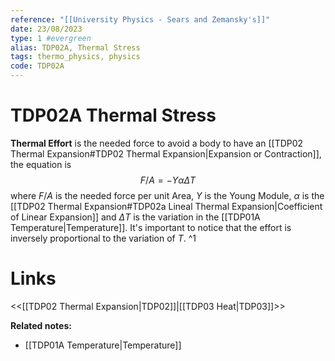 ```yaml
---
reference: "[[University Physics - Sears and Zemansky's]]"
date: 23/08/2023
type: 1 #evergreen
alias: TDP02A, Thermal Stress
tags: thermo_physics, physics
code: TDP02A
---
```

# TDP02A Thermal Stress

**Thermal Effort** is the needed force to avoid a body to have an [[TDP02 Thermal Expansion#TDP02 Thermal Expansion|Expansion or Contraction]], the equation is $$F/A = - Y\alpha\Delta T$$ where $F/A$ is the needed force per unit Area, $Y$ is the Young Module, $\alpha$ is the [[TDP02 Thermal Expansion#TDP02a Lineal Thermal Expansion|Coefficient of Linear Expansion]] and $\Delta T$ is the variation in the [[TDP01A Temperature|Temperature]]. It's important to notice that the effort is inversely proportional to the variation of $T$. ^1

# Links
<<[[TDP02 Thermal Expansion|TDP02]]|[[TDP03 Heat|TDP03]]>>

**Related notes:**
- [[TDP01A Temperature|Temperature]] 